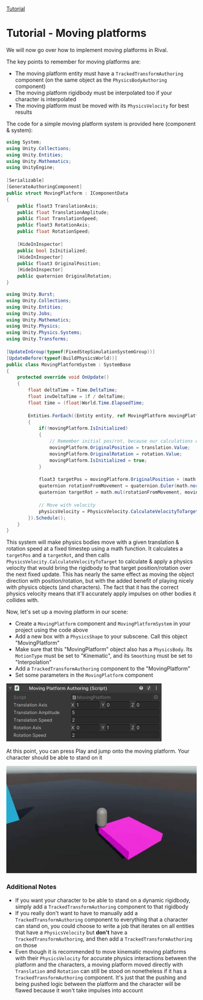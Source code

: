 
[Tutorial](../tutorial.md)

# Tutorial - Moving platforms

We will now go over how to implement moving platforms in Rival. 

The key points to remember for moving platforms are:
* The moving platform entity must have a `TrackedTransformAuthoring` component (on the same object as the `PhysicsBodyAuthoring` component)
* The moving platform rigidbody must be interpolated too if your character is interpolated
* The moving platform must be moved with its `PhysicsVelocity` for best results

The code for a simple moving platform system is provided here (component & system):

```cs
using System;
using Unity.Collections;
using Unity.Entities;
using Unity.Mathematics;
using UnityEngine;

[Serializable]
[GenerateAuthoringComponent]
public struct MovingPlatform : IComponentData
{
    public float3 TranslationAxis;
    public float TranslationAmplitude;
    public float TranslationSpeed;
    public float3 RotationAxis;
    public float RotationSpeed;

    [HideInInspector]
    public bool IsInitialized;
    [HideInInspector]
    public float3 OriginalPosition;
    [HideInInspector]
    public quaternion OriginalRotation;
}
```

```cs
using Unity.Burst;
using Unity.Collections;
using Unity.Entities;
using Unity.Jobs;
using Unity.Mathematics;
using Unity.Physics;
using Unity.Physics.Systems;
using Unity.Transforms;

[UpdateInGroup(typeof(FixedStepSimulationSystemGroup))]
[UpdateBefore(typeof(BuildPhysicsWorld))]
public class MovingPlatformSystem : SystemBase
{
    protected override void OnUpdate()
    {
        float deltaTime = Time.DeltaTime;
        float invDeltaTime = 1f / deltaTime;
        float time = (float)World.Time.ElapsedTime;

        Entities.ForEach((Entity entity, ref MovingPlatform movingPlatform, ref PhysicsVelocity physicsVelocity, in PhysicsMass physicsMass, in Translation translation, in Rotation rotation) =>
        {
            if(!movingPlatform.IsInitialized)
            {
                // Remember initial pos/rot, because our calculations depend on them
                movingPlatform.OriginalPosition = translation.Value;
                movingPlatform.OriginalRotation = rotation.Value;
                movingPlatform.IsInitialized = true;
            }

            float3 targetPos = movingPlatform.OriginalPosition + (math.normalizesafe(movingPlatform.TranslationAxis) * math.sin(time * movingPlatform.TranslationSpeed) * movingPlatform.TranslationAmplitude);
            quaternion rotationFromMovement = quaternion.Euler(math.normalizesafe(movingPlatform.RotationAxis) * movingPlatform.RotationSpeed * time);
            quaternion targetRot = math.mul(rotationFromMovement, movingPlatform.OriginalRotation);

            // Move with velocity
            physicsVelocity = PhysicsVelocity.CalculateVelocityToTarget(in physicsMass, in translation, in rotation, new RigidTransform(targetRot, targetPos), invDeltaTime);
        }).Schedule();
    }
}

```

This system will make physics bodies move with a given translation & rotation speed at a fixed timestep using a math function. It calculates a `targetPos` and a `targetRot`, and then calls `PhysicsVelocity.CalculateVelocityToTarget` to calculate & apply a physics velocity that would bring the rigidbody to that target position/rotation over the next fixed update. This has nearly the same effect as moving the object direction with position/rotation, but with the added benefit of playing nicely with physics objects (and characters). The fact that it has the correct physics velocity means that it'll accurately apply impulses on other bodies it collides with.

Now, let's set up a moving platform in our scene:
* Create a `MovingPlatform` component and `MovingPlatformSystem` in your project using the code above
* Add a new box with a `PhysicsShape` to your subscene. Call this object "MovingPlatform"
* Make sure that this "MovingPlatform" object also has a `PhysicsBody`. Its `MotionType` must be set to "Kinematic", and its `Smoothing` must be set to "Interpolation"
* Add a `TrackedTransformAuthoring` component to the "MovingPlatform"
* Set some parameters in the `MovingPlatform` component

![](../Images/tutorial_movingplatform_params.png)

At this point, you can press Play and jump onto the moving platform. Your character should be able to stand on it

![](../Images/tutorial_movingplatform_result.gif)

### Additional Notes
* If you want your character to be able to stand on a dynamic rigidbody, simply add a `TrackedTransformAuthoring` component to that rigidbody
* If you really don't want to have to manually add a `TrackedTransformAuthoring` component to everything that a character can stand on, you could choose to write a job that iterates on all entities that have a `PhysicsVelocity` but **don't** have a `TrackedTransformAuthoring`, and then add a `TrackedTransformAuthoring` on those
* Even though it is recommended to move kinematic moving platforms with their `PhysicsVelocity` for accurate physics interactions between the platform and the characters, a moving platform moved directly with `Translation` and `Rotation` can still be stood on nonetheless if it has a `TrackedTransformAuthoring` component. It's just that the pushing and being pushed logic between the platform and the character will be flawed because it won't take impulses into account

